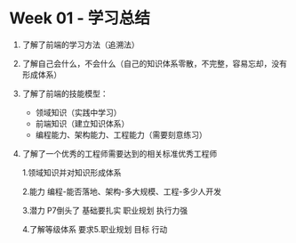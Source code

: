 # Week 01 - 学习总结

1. 了解了前端的学习方法（追溯法）

2. 了解自己会什么，不会什么（自己的知识体系零散，不完整，容易忘却，没有形成体系）

3. 了解了前端的技能模型：

   - 领域知识（实践中学习）
   - 前端知识（建立知识体系）
   - 编程能力、架构能力、工程能力（需要刻意练习）

4. 了解了一个优秀的工程师需要达到的相关标准优秀工程师

   1.领域知识并对知识形成体系

   2.能力 编程-能否落地、架构-多大规模、工程-多少人开发

   3.潜力 P7倒头了 基础要扎实 职业规划 执行力强

    4.了解等级体系 要求5.职业规划 目标 行动 